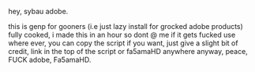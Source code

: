 hey, sybau adobe.

this is genp for gooners (i.e just lazy install for grocked adobe products)
fully cooked, i made this in an hour so dont @ me if it gets fucked
use where ever, you can copy the script if you want, just give a slight bit of credit, link in the top of the script or fa5amaHD anywhere
anyway, 
peace,
FUCK adobe,
Fa5amaHD.
